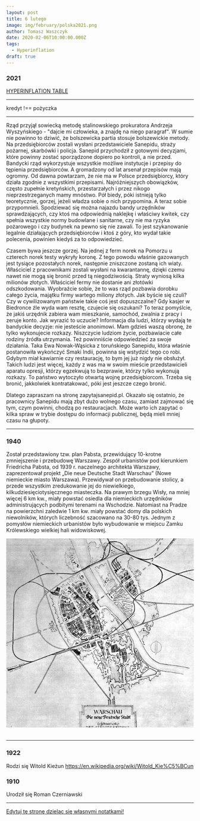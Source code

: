 ```yaml
---
layout: post
title: 6 lutego
image: img/february/polska2021.png
author: Tomasz Waszczyk
date: 2020-02-06T10:00:00.000Z
tags:
  - Hyperinflation
draft: true
---
```


### 2021

<a href="./documents/february/hanke-krus-hyperinflation-table-may-2013.pdf" target="_blank">HYPERINFLATION TABLE</a>

---

kredyt !== pożyczka

---

Rząd przyjął sowiecką metodę stalinowskiego prokuratora Andrzeja Wyszyńskiego - "dajcie mi człowieka, a znajdę na niego paragraf". W sumie nie powinno to dziwić, że bolszewicka partia stosuje bolszewickie metody. Na przedsiębiorców zostali wysłani przedstawiciele Sanepidu, straży pożarnej, skarbówki i policja. Sanepid przychodził z gotowymi decyzjami, które powinny zostać sporządzone dopiero po kontroli, a nie przed. Bandycki rząd wykorzystuje wszystkie możliwe instytucje i przepisy do tępienia przedsiębiorców. 
A gromadzony od lat arsenał przepisów mają ogromny. Od dawna powtarzam, że nie ma w Polsce przedsiębiorcy, który działa zgodnie z wszystkimi przepisami. Najróżniejszych obowiązków, często zupełnie kretyńskich, przestarzałych i przez nikogo nieprzestrzeganych mamy mnóstwo. Pół biedy, póki istnieją tylko teoretycznie, gorzej, jeżeli władza sobie o nich przypomina. A teraz sobie przypomnieli. Spodziewać się można najazdu bandy urzędników sprawdzających, czy ktoś ma odpowiednią naklejkę i właściwy kwitek, czy spełnia wszystkie normy budowlane i sanitarne, czy nie ma ryzyka pożarowego i czy budynek na pewno się nie zawali. To jest szykanowanie legalnie działających przedsiębiorców i ktoś z góry, kto wydał takie polecenia, powinien kiedyś za to odpowiedzieć.

Czasem bywa jeszcze gorzej. Na jednej z ferm norek na Pomorzu u czterech norek testy wykryły koronę. Z tego powodu właśnie gazowanych jest tysiące pozostałych norek, następnie zniszczone zostaną ich wiaty. Właściciel z pracownikami zostali wysłani na kwarantannę, dzięki czemu nawet nie mogą się bronić przed tą niegodziwością. Straty wyniosą kilka milionów złotych. Właściciel fermy nie dostanie ani złotówki odszkodowania. Wyobraźcie sobie, że to was rząd pozbawia dorobku całego życia, majątku firmy wartego miliony złotych. Jak byście się czuli? Czy w cywilizowanym państwie takie coś jest dopuszczalne? Gdy kasjer w Biedronce źle wyda wam resztę, czujecie się oszukani? To teraz pomyślcie, że jakiś urzędnik zabiera wam mieszkanie, samochód, zwalnia z pracy i zeruje konto. Jak wyrazić to uczucie?
Informacja dla ludzi, którzy wydają te bandyckie decyzje: nie jesteście anonimowi. Mam gdzieś waszą obronę, że tylko wykonujecie rozkazy. Niszczycie ludziom życie, pozbawiacie całe rodziny źródła utrzymania. Też powinniście odpowiedzieć za swoje działania. Taka Ewa Nowak-Wąsicka z toruńskiego Sanepidu, która właśnie postanowiła wykończyć Smaki Indii, powinna się wstydzić tego co robi. Gdybym miał kawiarnie czy restaurację, to bym jej już nigdy nie obsłużył. Takich ludzi jest więcej, każdy z was ma w swoim mieście przedstawicieli aparatu opresji, którzy egzekwują to bezprawie, którzy tylko wykonują rozkazy.
To państwo wytoczyło otwartą wojnę przedsiębiorcom. Trzeba się bronić, jakkolwiek kontratakować, póki jest jeszcze czego bronić.

Dlatego zapraszam na stronę zapytajsanepid.pl. Okazało się ostatnio, że pracownicy Sanepidu mają zbyt dużo wolnego czasu, zamiast zajmować się tym, czym powinni, chodzą po restauracjach. Może warto ich zapytać o kilka spraw w trybie dostępu do informacji publicznej, będą mieli mniej czasu na głupoty.

---

### 1940

Został przedstawiony tzw. plan Pabsta, przewidujący 10-krotne zmniejszenie i przebudowę Warszawy.
Zespół urbanistów pod kierunkiem Friedricha Pabsta, od 1939 r. naczelnego architekta Warszawy, zaprezentował projekt „Die neue Deutsche Stadt Warschau” (Nowe niemieckie miasto Warszawa). Przewidywał on przebudowanie stolicy, a przede wszystkim zredukowanie jej do niewielkiego, kilkudziesięciotysięcznego miasteczka. Na prawym brzegu Wisły, na mniej więcej 6 km kw., miały powstać osiedla dla niemieckich urzędników administrujących podbitymi terenami na Wschodzie. Natomiast na Pradze na powierzchni zaledwie 1 km kw. miały powstać domy dla polskich niewolników, których liczebność szacowano na 30-80 tys. Jednym z pomysłów niemieckich urbanistów było wybudowanie w miejscu Zamku Królewskiego wielkiej hali widowiskowej.

<img src="./img/february/pabsta.jpg"><br><br>

---

### 1922

Rodzi się Witold Kieżun https://en.wikipedia.org/wiki/Witold_Kie%C5%BCun

### 1910

Urodził się Roman Czerniawski

---

<a href="https://github.com/TomaszWaszczyk/historia.waszczyk.com/edit/master/src/content/february-6.md" target="_blank">Edytuj tę stronę dzieląc się własnymi notatkami!</a>
